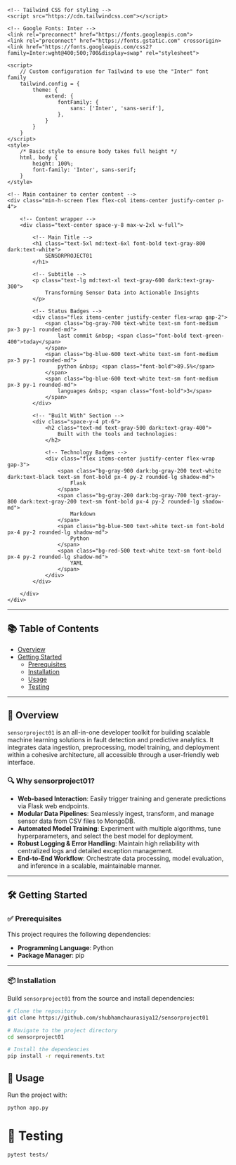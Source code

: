 <!DOCTYPE html>
<html lang="en">
<head>
    <meta charset="UTF-8">
    <meta name="viewport" content="width=device-width, initial-scale=1.0">
    <title>SENSORPROJECT01</title>
    
    <!-- Tailwind CSS for styling -->
    <script src="https://cdn.tailwindcss.com"></script>
    
    <!-- Google Fonts: Inter -->
    <link rel="preconnect" href="https://fonts.googleapis.com">
    <link rel="preconnect" href="https://fonts.gstatic.com" crossorigin>
    <link href="https://fonts.googleapis.com/css2?family=Inter:wght@400;500;700&display=swap" rel="stylesheet">
    
    <script>
        // Custom configuration for Tailwind to use the "Inter" font family
        tailwind.config = {
            theme: {
                extend: {
                    fontFamily: {
                        sans: ['Inter', 'sans-serif'],
                    },
                }
            }
        }
    </script>
    <style>
        /* Basic style to ensure body takes full height */
        html, body {
            height: 100%;
            font-family: 'Inter', sans-serif;
        }
    </style>
</head>
<body class="bg-gray-50 dark:bg-gray-900 transition-colors duration-500">

    <!-- Main container to center content -->
    <div class="min-h-screen flex flex-col items-center justify-center p-4">
        
        <!-- Content wrapper -->
        <div class="text-center space-y-8 max-w-2xl w-full">

            <!-- Main Title -->
            <h1 class="text-5xl md:text-6xl font-bold text-gray-800 dark:text-white">
                SENSORPROJECT01
            </h1>

            <!-- Subtitle -->
            <p class="text-lg md:text-xl text-gray-600 dark:text-gray-300">
                Transforming Sensor Data into Actionable Insights
            </p>

            <!-- Status Badges -->
            <div class="flex items-center justify-center flex-wrap gap-2">
                <span class="bg-gray-700 text-white text-sm font-medium px-3 py-1 rounded-md">
                    last commit &nbsp; <span class="font-bold text-green-400">today</span>
                </span>
                <span class="bg-blue-600 text-white text-sm font-medium px-3 py-1 rounded-md">
                    python &nbsp; <span class="font-bold">89.5%</span>
                </span>
                <span class="bg-blue-600 text-white text-sm font-medium px-3 py-1 rounded-md">
                    languages &nbsp; <span class="font-bold">3</span>
                </span>
            </div>

            <!-- "Built With" Section -->
            <div class="space-y-4 pt-6">
                <h2 class="text-md text-gray-500 dark:text-gray-400">
                    Built with the tools and technologies:
                </h2>
                
                <!-- Technology Badges -->
                <div class="flex items-center justify-center flex-wrap gap-3">
                    <span class="bg-gray-900 dark:bg-gray-200 text-white dark:text-black text-sm font-bold px-4 py-2 rounded-lg shadow-md">
                        Flask
                    </span>
                    <span class="bg-gray-200 dark:bg-gray-700 text-gray-800 dark:text-gray-200 text-sm font-bold px-4 py-2 rounded-lg shadow-md">
                        Markdown
                    </span>
                    <span class="bg-blue-500 text-white text-sm font-bold px-4 py-2 rounded-lg shadow-md">
                        Python
                    </span>
                    <span class="bg-red-500 text-white text-sm font-bold px-4 py-2 rounded-lg shadow-md">
                        YAML
                    </span>
                </div>
            </div>

        </div>
    </div>

</body>
</html>

---

## 📚 Table of Contents

- [Overview](#overview)
- [Getting Started](#getting-started)
  - [Prerequisites](#prerequisites)
  - [Installation](#installation)
  - [Usage](#usage)
  - [Testing](#testing)

---

## 🚀 Overview

`sensorproject01` is an all-in-one developer toolkit for building scalable machine learning solutions in fault detection and predictive analytics. It integrates data ingestion, preprocessing, model training, and deployment within a cohesive architecture, all accessible through a user-friendly web interface.

### 🔍 Why sensorproject01?

- **Web-based Interaction**: Easily trigger training and generate predictions via Flask web endpoints.  
- **Modular Data Pipelines**: Seamlessly ingest, transform, and manage sensor data from CSV files to MongoDB.  
- **Automated Model Training**: Experiment with multiple algorithms, tune hyperparameters, and select the best model for deployment.  
- **Robust Logging & Error Handling**: Maintain high reliability with centralized logs and detailed exception management.  
- **End-to-End Workflow**: Orchestrate data processing, model evaluation, and inference in a scalable, maintainable manner.

---

## 🛠️ Getting Started

### ✅ Prerequisites

This project requires the following dependencies:

- **Programming Language**: Python  
- **Package Manager**: pip  

---

### 📦 Installation

Build `sensorproject01` from the source and install dependencies:

```bash
# Clone the repository
git clone https://github.com/shubhamchaurasiya12/sensorproject01

# Navigate to the project directory
cd sensorproject01

# Install the dependencies
pip install -r requirements.txt

```
## 🚀 Usage

Run the project with:

```bash
python app.py
```

# 🧪 Testing
```bash
pytest tests/


